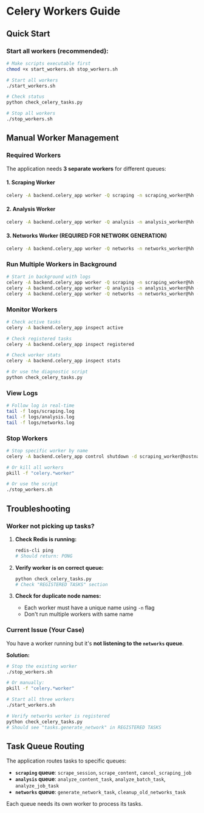 # Celery Workers Guide

## Quick Start

### Start all workers (recommended):
```bash
# Make scripts executable first
chmod +x start_workers.sh stop_workers.sh

# Start all workers
./start_workers.sh

# Check status
python check_celery_tasks.py

# Stop all workers
./stop_workers.sh
```

## Manual Worker Management

### Required Workers

The application needs **3 separate workers** for different queues:

#### 1. Scraping Worker
```bash
celery -A backend.celery_app worker -Q scraping -n scraping_worker@%h --loglevel=info
```

#### 2. Analysis Worker
```bash
celery -A backend.celery_app worker -Q analysis -n analysis_worker@%h --loglevel=info
```

#### 3. Networks Worker (REQUIRED FOR NETWORK GENERATION)
```bash
celery -A backend.celery_app worker -Q networks -n networks_worker@%h --loglevel=info
```

### Run Multiple Workers in Background

```bash
# Start in background with logs
celery -A backend.celery_app worker -Q scraping -n scraping_worker@%h --loglevel=info --logfile=logs/scraping.log --detach
celery -A backend.celery_app worker -Q analysis -n analysis_worker@%h --loglevel=info --logfile=logs/analysis.log --detach
celery -A backend.celery_app worker -Q networks -n networks_worker@%h --loglevel=info --logfile=logs/networks.log --detach
```

### Monitor Workers

```bash
# Check active tasks
celery -A backend.celery_app inspect active

# Check registered tasks
celery -A backend.celery_app inspect registered

# Check worker stats
celery -A backend.celery_app inspect stats

# Or use the diagnostic script
python check_celery_tasks.py
```

### View Logs

```bash
# Follow log in real-time
tail -f logs/scraping.log
tail -f logs/analysis.log
tail -f logs/networks.log
```

### Stop Workers

```bash
# Stop specific worker by name
celery -A backend.celery_app control shutdown -d scraping_worker@hostname

# Or kill all workers
pkill -f "celery.*worker"

# Or use the script
./stop_workers.sh
```

## Troubleshooting

### Worker not picking up tasks?

1. **Check Redis is running:**
   ```bash
   redis-cli ping
   # Should return: PONG
   ```

2. **Verify worker is on correct queue:**
   ```bash
   python check_celery_tasks.py
   # Check "REGISTERED TASKS" section
   ```

3. **Check for duplicate node names:**
   - Each worker must have a unique name using `-n` flag
   - Don't run multiple workers with same name

### Current Issue (Your Case)

You have a worker running but it's **not listening to the `networks` queue**.

**Solution:**
```bash
# Stop the existing worker
./stop_workers.sh

# Or manually:
pkill -f "celery.*worker"

# Start all three workers
./start_workers.sh

# Verify networks worker is registered
python check_celery_tasks.py
# Should see "tasks.generate_network" in REGISTERED TASKS
```

## Task Queue Routing

The application routes tasks to specific queues:

- **`scraping` queue**: `scrape_session`, `scrape_content`, `cancel_scraping_job`
- **`analysis` queue**: `analyze_content_task`, `analyze_batch_task`, `analyze_job_task`
- **`networks` queue**: `generate_network_task`, `cleanup_old_networks_task`

Each queue needs its own worker to process its tasks.
